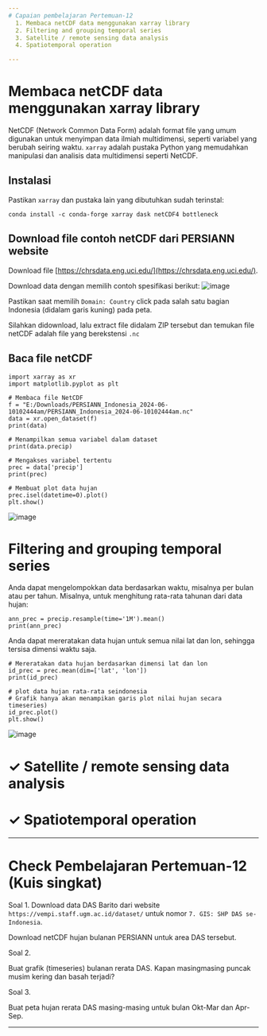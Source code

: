 ```yaml
---
# Capaian pembelajaran Pertemuan-12
  1. Membaca netCDF data menggunakan xarray library
  2. Filtering and grouping temporal series
  3. Satellite / remote sensing data analysis
  4. Spatiotemporal operation

---
```


# Membaca netCDF data menggunakan xarray library
NetCDF (Network Common Data Form) adalah format file yang umum digunakan untuk menyimpan data ilmiah multidimensi, seperti variabel yang berubah seiring waktu. `xarray` adalah pustaka Python yang memudahkan manipulasi dan analisis data multidimensi seperti NetCDF.

## Instalasi
Pastikan `xarray` dan pustaka lain yang dibutuhkan sudah terinstal:

`conda install -c conda-forge xarray dask netCDF4 bottleneck`

## Download file contoh netCDF dari PERSIANN website 
Download file [https://chrsdata.eng.uci.edu/](https://chrsdata.eng.uci.edu/).

Download data dengan memilih contoh spesifikasi berikut:
![image](https://github.com/vempi/course-python-programming/assets/34568583/20627b72-eca1-44e1-9a7c-32c4a2bf3116)

Pastikan saat memilih `Domain: Country` click pada salah satu bagian Indonesia (didalam garis kuning) pada peta. 

Silahkan didownload, lalu extract file didalam ZIP tersebut dan temukan file netCDF adalah file yang berekstensi `.nc`

## Baca file netCDF

```{python}
import xarray as xr
import matplotlib.pyplot as plt

# Membaca file NetCDF
f = "E:/Downloads/PERSIANN_Indonesia_2024-06-10102444am/PERSIANN_Indonesia_2024-06-10102444am.nc"
data = xr.open_dataset(f)
print(data)

# Menampilkan semua variabel dalam dataset
print(data.precip)

# Mengakses variabel tertentu
prec = data['precip']
print(prec)

# Membuat plot data hujan
prec.isel(datetime=0).plot()
plt.show()
```
![image](https://github.com/vempi/course-python-programming/assets/34568583/bdff0068-594e-4a04-b73f-0d2cac0a26fd)


# Filtering and grouping temporal series

Anda dapat mengelompokkan data berdasarkan waktu, misalnya per bulan atau per tahun. Misalnya, untuk menghitung rata-rata tahunan dari data hujan:
```
ann_prec = precip.resample(time='1M').mean()
print(ann_prec)
```
Anda dapat mereratakan data hujan untuk semua nilai lat dan lon, sehingga tersisa dimensi waktu saja.
```
# Mereratakan data hujan berdasarkan dimensi lat dan lon
id_prec = prec.mean(dim=['lat', 'lon'])
print(id_prec)

# plot data hujan rata-rata seindonesia
# Grafik hanya akan menampikan garis plot nilai hujan secara timeseries)
id_prec.plot()
plt.show()

```

![image](https://github.com/vempi/course-python-programming/assets/34568583/688932bf-180c-4fe1-9649-c4a818991c8d)


<h1>&#10003; Satellite / remote sensing data analysis </h1>

<h1>&#10003; Spatiotemporal operation </h1>

---
# Check Pembelajaran Pertemuan-12 (Kuis singkat)
Soal 1. 
Download data DAS Barito dari website `https://vempi.staff.ugm.ac.id/dataset/` untuk nomor `7. GIS: SHP DAS se-Indonesia`. 

Download netCDF hujan bulanan PERSIANN untuk area DAS tersebut. 

Soal 2. 

Buat grafik (timeseries) bulanan rerata DAS. Kapan masingmasing puncak musim kering dan basah terjadi?  

Soal 3. 

Buat peta hujan rerata DAS masing-masing untuk bulan Okt-Mar dan Apr-Sep.

---

